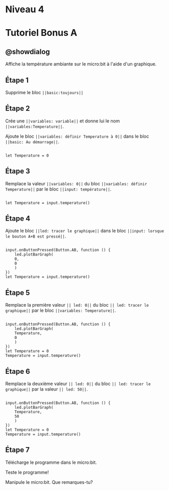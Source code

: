 # Niveau 4

# Tutoriel Bonus A

## @showdialog

Affiche la température ambiante sur le micro:bit à l'aide d'un graphique.

## Étape 1

Supprime le bloc ``||basic:toujours||``

## Étape 2

Crée une ``||variables: variable||`` et donne lui le nom ``||variables:Temperature||``.

Ajoute le bloc ``||variables: définir Temperature à 0||`` dans le bloc ``||basic: Au démarrage||``.

```blocks

let Temperature = 0

```

## Étape 3

Remplace la valeur ``||variables: 0||`` du bloc ``||variables: définir Temperature||`` par le bloc ``||input: température||``. 

```blocks

let Temperature = input.temperature()

```

## Étape 4

Ajoute le bloc ``||led: tracer le graphique||`` dans le bloc ``||input: lorsque le bouton A+B est pressé||``.

```blocks

input.onButtonPressed(Button.AB, function () {
    led.plotBarGraph(
    0,
    0
    )
})
let Temperature = input.temperature()

```

## Étape 5

Remplace la première valeur ``|| led: 0||`` du bloc ``|| led: tracer le graphique||`` par le bloc ``||variables: Temperature||``.

```blocks

input.onButtonPressed(Button.AB, function () {
    led.plotBarGraph(
    Temperature,
    0
    )
})
let Temperature = 0
Temperature = input.temperature()

```

## Étape 6

Remplace la deuxième valeur ``|| led: 0||`` du bloc ``|| led: tracer le graphique||`` par la valeur ``|| led: 50||``.

```blocks

input.onButtonPressed(Button.AB, function () {
    led.plotBarGraph(
    Temperature,
    50
    )
})
let Temperature = 0
Temperature = input.temperature()

```

## Étape 7

Télécharge le programme dans le micro:bit.

Teste le programme!

Manipule le micro:bit. Que remarques-tu?